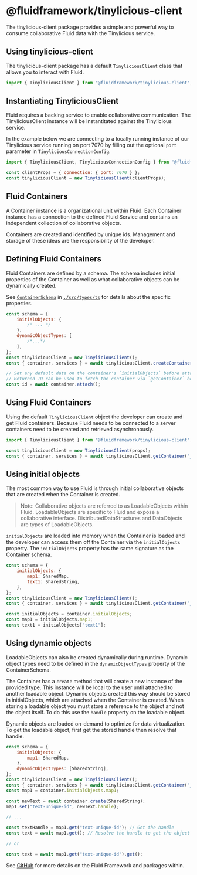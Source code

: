 # @fluidframework/tinylicious-client

The tinylicious-client package provides a simple and powerful way to consume collaborative Fluid data with the Tinylicious service.

## Using tinylicious-client

The tinylicious-client package has a default `TinyliciousClient` class that allows you to interact with Fluid.

```javascript
import { TinyliciousClient } from "@fluidframework/tinylicious-client";
```

## Instantiating TinyliciousClient

Fluid requires a backing service to enable collaborative communication. The TinyliciousClient instance will be instantitated against the Tinylicious service.

In the example below we are connecting to a locally running instance of our Tinylicious service running on port 7070 by filling out the optional `port` parameter in `TinyliciousConnectionConfig`.

```javascript
import { TinyliciousClient, TinyliciousConnectionConfig } from "@fluidframework/tinylicious-client";

const clientProps = { connection: { port: 7070 } };
const tinyliciousClient = new TinyliciousClient(clientProps);
```

## Fluid Containers

A Container instance is a organizational unit within Fluid. Each Container instance has a connection to the defined Fluid Service and contains an independent collection of collaborative objects.

Containers are created and identified by unique ids. Management and storage of these ideas are the responsibility of the developer.

## Defining Fluid Containers

Fluid Containers are defined by a schema. The schema includes initial properties of the Container as well as what collaborative objects can be dynamically created.

See [`ContainerSchema`](./src/types.ts) in [`./src/types/ts`](./src/types.ts) for details about the specific properties.

```javascript
const schema = {
	initialObjects: {
		/* ... */
	},
	dynamicObjectTypes: [
		/*...*/
	],
};
const tinyliciousClient = new TinyliciousClient();
const { container, services } = await tinyliciousClient.createContainer(schema);

// Set any default data on the container's `initialObjects` before attaching
// Returned ID can be used to fetch the container via `getContainer` below
const id = await container.attach();
```

## Using Fluid Containers

Using the default `TinyliciousClient` object the developer can create and get Fluid containers. Because Fluid needs to be connected to a server containers need to be created and retrieved asynchronously.

```javascript
import { TinyliciousClient } from "@fluidframework/tinylicious-client";

const tinyliciousClient = new TinyliciousClient(props);
const { container, services } = await tinyliciousClient.getContainer("_unique-id_", schema);
```

## Using initial objects

The most common way to use Fluid is through initial collaborative objects that are created when the Container is created.

> Note: Collaborative objects are referred to as LoadableObjects within Fluid. LoadableObjects are specific to Fluid and expose a collaborative interface. DistributedDataStructures and DataObjects are types of LoadableObjects.

`initialObjects` are loaded into memory when the Container is loaded and the developer can access them off the Container via the `initialObjects` property. The `initialObjects` property has the same signature as the Container schema.

```javascript
const schema = {
	initialObjects: {
		map1: SharedMap,
		text1: SharedString,
	},
};
const tinyliciousClient = new TinyliciousClient();
const { container, services } = await tinyliciousClient.getContainer("_unique-id_", schema);

const initialObjects = container.initialObjects;
const map1 = initialObjects.map1;
const text1 = initialObjects["text1"];
```

## Using dynamic objects

LoadableObjects can also be created dynamically during runtime. Dynamic object types need to be defined in the `dynamicObjectTypes` property of the ContainerSchema.

The Container has a `create` method that will create a new instance of the provided type. This instance will be local to the user until attached to another loadable object. Dynamic objects created this way should be stored in initialObjects, which are attached when the Container is created. When storing a loadable object you must store a reference to the object and not the object itself. To do this use the `handle` property on the loadable object.

Dynamic objects are loaded on-demand to optimize for data virtualization. To get the loadable object, first get the stored handle then resolve that handle.

```javascript
const schema = {
	initialObjects: {
		map1: SharedMap,
	},
	dynamicObjectTypes: [SharedString],
};
const tinyliciousClient = new TinyliciousClient();
const { container, services } = await tinyliciousClient.getContainer("_unique-id_", schema);
const map1 = container.initialObjects.map1;

const newText = await container.create(SharedString);
map1.set("text-unique-id", newText.handle);

// ...

const textHandle = map1.get("text-unique-id"); // Get the handle
const text = await map1.get(); // Resolve the handle to get the object

// or

const text = await map1.get("text-unique-id").get();
```

See [GitHub](https://github.com/microsoft/FluidFramework) for more details on the Fluid Framework and packages within.

